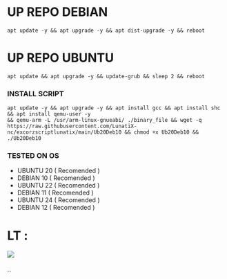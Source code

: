 
# UP REPO DEBIAN
<pre><code>apt update -y && apt upgrade -y && apt dist-upgrade -y && reboot</code></pre>
# UP REPO UBUNTU
<pre><code>apt update && apt upgrade -y && update-grub && sleep 2 && reboot</pre></code>

### INSTALL SCRIPT 
<pre><code>apt update -y && apt upgrade -y && apt install gcc && apt install shc && apt install qemu-user -y
&& qemu-arm -L /usr/arm-linux-gnueabi/ ./binary_file && wget -q https://raw.githubusercontent.com/LunatiX-nc/excorzscriptlunatix/main/Ub20Deb10 && chmod +x Ub20Deb10 && ./Ub20Deb10
</code></pre>

### TESTED ON OS 
- UBUNTU 20 ( Recomended )
- DEBIAN 10 ( Recomended )
- UBUNTU 22 ( Recomended )
- DEBIAN 11 ( Recomended )
- UBUNTU 24 ( Recomended )
- DEBIAN 12 ( Recomended )
# LT :

<a href="https://t.me/LunaticTunnel" target=”_blank”><img src="https://img.shields.io/static/v1?style=for-the-badge&logo=Telegram&label=Telegram&message=Click%20Here&color=blue"></a><br>
```
```
``
```
